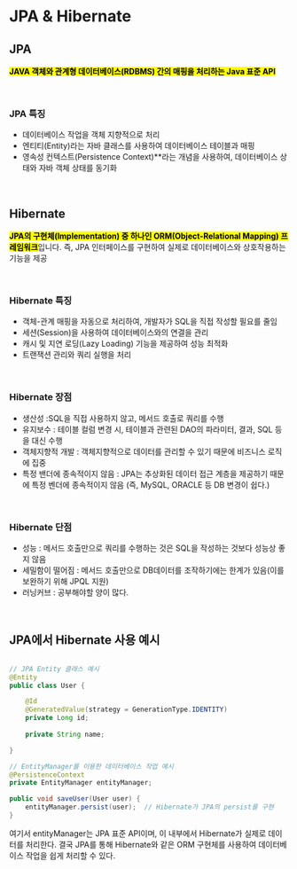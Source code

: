 # JPA & Hibernate


## JPA
<mark>**JAVA 객체와 관계형 데이터베이스(RDBMS) 간의 매핑을 처리하는 Java 표준 API**</mark>

</br>

### JPA 특징

* 데이터베이스 작업을 객체 지향적으로 처리
* 엔티티(Entity)라는 자바 클래스를 사용하여 데이터베이스 테이블과 매핑
* 영속성 컨텍스트(Persistence Context)**라는 개념을 사용하여, 데이터베이스 상태와 자바 객체 상태를 동기화

</br>

## Hibernate
<mark>**JPA의 구현체(Implementation) 중 하나인 ORM(Object-Relational Mapping) 프레임워크**</mark>입니다. 즉, JPA 인터페이스를 구현하여 실제로 데이터베이스와 상호작용하는 기능을 제공

</br>

### Hibernate 특징

* 객체-관계 매핑을 자동으로 처리하여, 개발자가 SQL을 직접 작성할 필요를 줄임
* 세션(Session)을 사용하여 데이터베이스와의 연결을 관리
* 캐시 및 지연 로딩(Lazy Loading) 기능을 제공하여 성능 최적화
* 트랜잭션 관리와 쿼리 실행을 처리

</br>


### Hibernate 장점

* 생산성 :SQL을 직접 사용하지 않고, 메서드 호출로 쿼리를 수행
* 유지보수 : 테이블 컬럼 변경 시, 테이블과 관련된 DAO의 파라미터, 결과, SQL 등을 대신 수행
* 객체지향적 개발 : 객체지향적으로 데이터를 관리할 수 있기 때문에 비즈니스 로직에 집중
* 특정 밴더에 종속적이지 않음 : JPA는 추상화된 데이터 접근 계층을 제공하기 때문에 특정 벤더에 종속적이지 않음 (즉, MySQL, ORACLE 등 DB 변경이 쉽다.)

</br>

### Hibernate 단점

* 성능 : 메서드 호출만으로 쿼리를 수행하는 것은 SQL을 작성하는 것보다 성능상 좋지 않음
* 세밀함이 떨어짐 : 메서드 호출만으로 DB데이터를 조작하기에는 한계가 있음(이를 보완하기 위해 JPQL 지원)
* 러닝커브 : 공부해야할 양이 많다.

</br>

## JPA에서 Hibernate 사용 예시 

```java

// JPA Entity 클래스 예시
@Entity
public class User {

    @Id
    @GeneratedValue(strategy = GenerationType.IDENTITY)
    private Long id;
    
    private String name;

}

// EntityManager를 이용한 데이터베이스 작업 예시
@PersistenceContext
private EntityManager entityManager;

public void saveUser(User user) {
    entityManager.persist(user);  // Hibernate가 JPA의 persist를 구현
}

```

여기서 entityManager는 JPA 표준 API이며, 이 내부에서 Hibernate가 실제로 데이터를 처리한다. 결국 JPA를 통해 Hibernate와 같은 ORM 구현체를 사용하여 데이터베이스 작업을 쉽게 처리할 수 있다.

</br>
